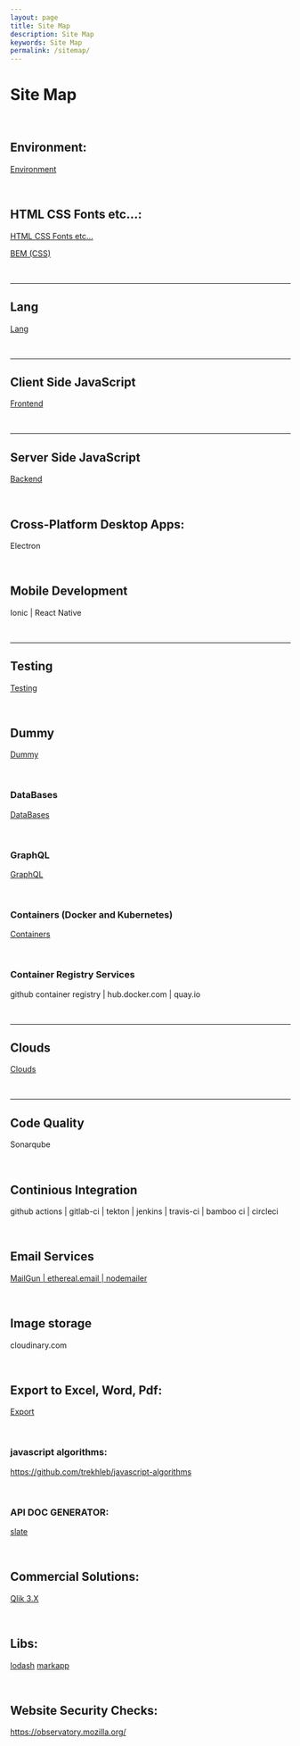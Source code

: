 ```yaml
---
layout: page
title: Site Map
description: Site Map
keywords: Site Map
permalink: /sitemap/
---
```


# Site Map

<br/>

## Environment:

<a href="/env/">Environment</a>

<br/>

## HTML CSS Fonts etc...:

<a href="/client/html/">HTML CSS Fonts etc...</a>

<a href="http://getbem.com/" rel="nofollow">BEM (CSS)</a>

<br/>
<hr/>

## Lang

<a href="/lang/">Lang</a>

<br/>
<hr/>

## Client Side JavaScript

<a href="/client/">Frontend</a>

<br/>
<hr/>

## Server Side JavaScript

<a href="/server/">Backend</a>

<br/>

## Cross-Platform Desktop Apps:

Electron

<br/>

## Mobile Development

Ionic | React Native

<br/>
<hr/>

## Testing

<a href="/testing/">Testing</a>

<br/>

## Dummy

<a href="/dummy/">Dummy</a>

<br/>

### DataBases

<a href="/databases/">DataBases</a>

<br/>

### GraphQL

<a href="/api/graphql/">GraphQL</a>

<br/>

### Containers (Docker and Kubernetes)

<a href="/devops/containers/">Containers</a>

<br/>

### Container Registry Services

github container registry | hub.docker.com | quay.io

<br/>
<hr/>

## Clouds

<a href="/devops/clouds/">Clouds</a>

<br/>
<hr/>

## Code Quality

Sonarqube

<br/>

## Continious Integration

github actions | gitlab-ci | tekton | jenkins | travis-ci | bamboo ci | circleci

<br/>

## Email Services

[MailGun | ethereal.email | nodemailer](/server/nodejs/email/)

<br/>

## Image storage

cloudinary.com

<br/>

## Export to Excel, Word, Pdf:

<a href="/export/">Export</a>

<br/>

### javascript algorithms:

https://github.com/trekhleb/javascript-algorithms

<br/>

### API DOC GENERATOR:

<a href="https://github.com/lord/slate" rel="nofollow">slate</a>

<br/>

## Commercial Solutions:

<a href="/commercial/qlik/3.x/">Qlik 3.X</a>

<br/>

## Libs:

<a href="https://lodash.com/" rel="nofollow">lodash</a>
<a href="http://markapp.io/" rel="nofollow">markapp</a>

<br/>

## Website Security Checks:

https://observatory.mozilla.org/
